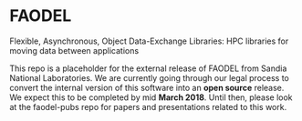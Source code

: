 # FAODEL

Flexible, Asynchronous, Object Data-Exchange Libraries: HPC libraries for moving data between applications

This repo is a placeholder for the external release of FAODEL from Sandia
National Laboratories. We are currently going through our legal process
to convert the internal version of this software into an **open source**
release. We expect this to be completed by mid **March 2018**.
Until then, please look at the faodel-pubs repo for papers and presentations
related to this work.

